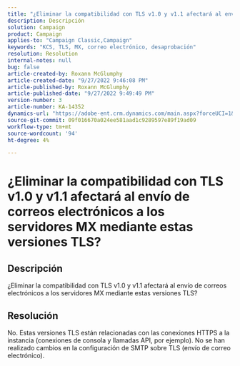 ```yaml
---
title: "¿Eliminar la compatibilidad con TLS v1.0 y v1.1 afectará al envío de correos electrónicos a los servidores MX mediante estas versiones TLS?"
description: Descripción
solution: Campaign
product: Campaign
applies-to: "Campaign Classic,Campaign"
keywords: "KCS, TLS, MX, correo electrónico, desaprobación"
resolution: Resolution
internal-notes: null
bug: false
article-created-by: Roxann McGlumphy
article-created-date: "9/27/2022 9:46:08 PM"
article-published-by: Roxann McGlumphy
article-published-date: "9/27/2022 9:49:49 PM"
version-number: 3
article-number: KA-14352
dynamics-url: "https://adobe-ent.crm.dynamics.com/main.aspx?forceUCI=1&pagetype=entityrecord&etn=knowledgearticle&id=e75a27cb-ad3e-ed11-9db1-00224808613b"
source-git-commit: 09f016670a024ee581aad1c9289597e89f19ad09
workflow-type: tm+mt
source-wordcount: '94'
ht-degree: 4%

---
```


# ¿Eliminar la compatibilidad con TLS v1.0 y v1.1 afectará al envío de correos electrónicos a los servidores MX mediante estas versiones TLS?

## Descripción


¿Eliminar la compatibilidad con TLS v1.0 y v1.1 afectará al envío de correos electrónicos a los servidores MX mediante estas versiones TLS?


## Resolución


No. Estas versiones TLS están relacionadas con las conexiones HTTPS a la instancia (conexiones de consola y llamadas API, por ejemplo). No se han realizado cambios en la configuración de SMTP sobre TLS (envío de correo electrónico).
